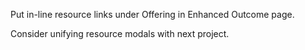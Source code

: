 Put in-line resource links under Offering in Enhanced Outcome page.

Consider unifying resource modals with next project.